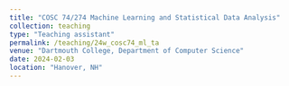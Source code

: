 ```yaml
---
title: "COSC 74/274 Machine Learning and Statistical Data Analysis"
collection: teaching
type: "Teaching assistant"
permalink: /teaching/24w_cosc74_ml_ta
venue: "Dartmouth College, Department of Computer Science"
date: 2024-02-03
location: "Hanover, NH"
---
```

